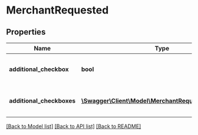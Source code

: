 # MerchantRequested

## Properties
Name | Type | Description | Notes
------------ | ------------- | ------------- | -------------
**additional_checkbox** | **bool** | Informs whether the additional_checkbox is checked or not, when applicable. | [optional] [default to false]
**additional_checkboxes** | [**\Swagger\Client\Model\MerchantRequestedCheckbox[]**](MerchantRequestedCheckbox.md) | Informs whether the additional_checkboxes is checked or not, when applicable. | [optional] 

[[Back to Model list]](../README.md#documentation-for-models) [[Back to API list]](../README.md#documentation-for-api-endpoints) [[Back to README]](../README.md)


